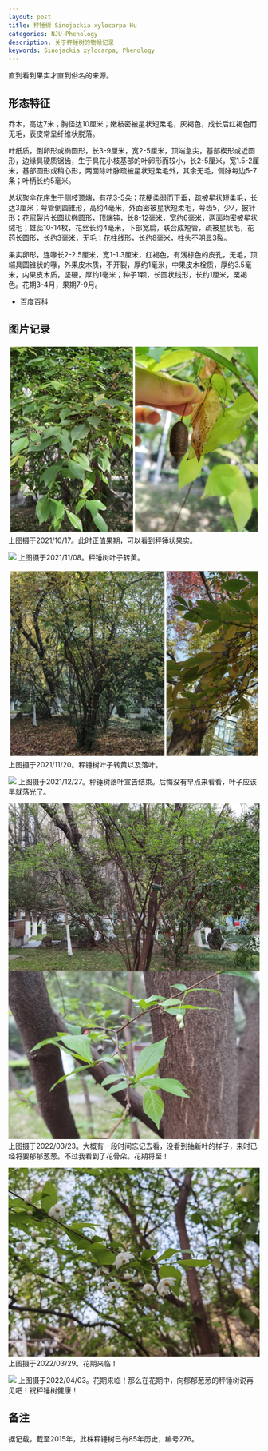 ```yaml
---
layout: post
title: 秤锤树 Sinojackia xylocarpa Hu
categories: NJU-Phenology
description: 关于秤锤树的物候记录
keywords: Sinojackia xylocarpa, Phenology
---
```


直到看到果实才直到俗名的来源。

## 形态特征

乔木，高达7米；胸径达10厘米；嫩枝密被星状短柔毛，灰褐色，成长后红褐色而无毛，表皮常呈纤维状脱落。

叶纸质，倒卵形或椭圆形，长3-9厘米，宽2-5厘米，顶端急尖，基部楔形或近圆形，边缘具硬质锯齿，生于具花小枝基部的叶卵形而较小，长2-5厘米，宽1.5-2厘米，基部圆形或稍心形，两面除叶脉疏被星状短柔毛外，其余无毛，侧脉每边5-7条；叶柄长约5毫米。

总状聚伞花序生于侧枝顶端，有花3-5朵；花梗柔弱而下垂，疏被星状短柔毛，长达3厘米；萼管倒圆锥形，高约4毫米，外面密被星状短柔毛，萼齿5，少7，披针形；花冠裂片长圆状椭圆形，顶端钝，长8-12毫米，宽约6毫米，两面均密被星状绒毛；雄蕊10-14枚，花丝长约4毫米，下部宽扁，联合成短管，疏被星状毛，花药长圆形，长约3毫米，无毛；花柱线形，长约8毫米，柱头不明显3裂。

果实卵形，连喙长2-2.5厘米，宽1-1.3厘米，红褐色，有浅棕色的皮孔，无毛，顶端具圆锥状的喙，外果皮木质，不开裂，厚约1毫米，中果皮木栓质，厚约3.5毫米，内果皮木质，坚硬，厚约1毫米；种子1颗，长圆状线形，长约1厘米，栗褐色。花期3-4月，果期7-9月。

 - [百度百科](https://baike.baidu.com/item/%E7%A7%A4%E9%94%A4%E6%A0%91/505403)

## 图片记录

![](/images/blog/20211017-Sinojackia-xylocarpa.jpg)
上图摄于2021/10/17。此时正值果期，可以看到秤锤状果实。

![](/images/blog/20211108-Sinojackia-xylocarpa.jpg)
上图摄于2021/11/08。秤锤树叶子转黄。

![](/images/blog/20211120-Sinojackia-xylocarpa.jpg)
上图摄于2021/11/20。秤锤树叶子转黄以及落叶。

![](/images/blog/20211227-Sinojackia-xylocarpa.jpg)
上图摄于2021/12/27。秤锤树落叶宣告结束。后悔没有早点来看看，叶子应该早就落光了。

![](/images/blog/20220323-Sinojackia-xylocarpa.jpg)
上图摄于2022/03/23。大概有一段时间忘记去看，没看到抽新叶的样子，来时已经将要郁郁葱葱。不过我看到了花骨朵。花期将至！

![](/images/blog/20220329-Sinojackia-xylocarpa.jpg)
上图摄于2022/03/29。花期来临！

![](/images/blog/20220403-Sinojackia-xylocarpa.jpg)
上图摄于2022/04/03。花期来临！那么在花期中，向郁郁葱葱的秤锤树说再见吧！祝秤锤树健康！

## 备注

据记载，截至2015年，此株秤锤树已有85年历史，编号276。
